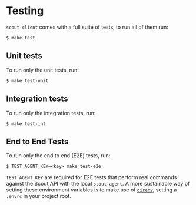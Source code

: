 # Testing #

`scout-client` comes with a full suite of tests, to run all of them run:

```shell
$ make test
```

## Unit tests ##

To run only the unit tests, run:

```shell
$ make test-unit
```

## Integration tests ##

To run only the integration tests, run:

```shell
$ make test-int
```

## End to End Tests ##

To run only the end to end (E2E) tests, run:

```shell
$ TEST_AGENT_KEY=<key> make test-e2e
```

`TEST_AGENT_KEY` are required for E2E tests that perform real commands against the Scout API with the local `scout-agent`. A more sustainable way of setting these environment variables is to make use of [`direnv`](https://direnv.net/), setting a `.envrc` in your project root.
